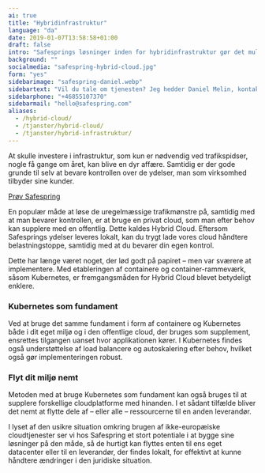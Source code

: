 ```yaml
---
ai: true
title: "Hybridinfrastruktur"
language: "da"
date: 2019-01-07T13:58:58+01:00
draft: false
intro: "Safesprings løsninger inden for hybridinfrastruktur gør det muligt for dig at kombinere kraften i skyen med din egen 'on-prem' eller administreret infrastruktur."
background: ""
socialmedia: "safespring-hybrid-cloud.jpg"
form: "yes"
sidebarimage: "safespring-daniel.webp"
sidebartext: "Vil du tale om tjenesten? Jeg hedder Daniel Melin, kontakt mig endelig, hvis du har spørgsmål."
sidebarphone: "+46855107370"
sidebarmail: "hello@safespring.com"
aliases:
  - /hybrid-cloud/
  - /tjanster/hybrid-cloud/
  - /tjanster/hybrid-infrastruktur/
---
```


<div class="ingress"><p>At skulle investere i infrastruktur, som kun er nødvendig ved trafikspidser, nogle få gange om året, kan blive en dyr affære. Samtidig er der gode grunde til selv at bevare kontrollen over de ydelser, man som virksomhed tilbyder sine kunder.</p></div>

<a href="#testa-safespring" id="text-button">Prøv Safespring</a>

En populær måde at løse de uregelmæssige trafikmønstre på, samtidig med at man bevarer kontrollen, er at bruge en privat cloud, som man efter behov kan supplere med en offentlig. Dette kaldes Hybrid Cloud. Eftersom Safesprings ydelser leveres lokalt, kan du trygt lade vores cloud håndtere belastningstoppe, samtidig med at du bevarer din egen kontrol.

Dette har længe været noget, der lød godt på papiret – men var sværere at implementere. Med etableringen af containere og container-rammeværk, såsom Kubernetes, er fremgangsmåden for Hybrid Cloud blevet betydeligt enklere.

### Kubernetes som fundament

Ved at bruge det samme fundament i form af containere og Kubernetes både i dit eget miljø og i den offentlige cloud, der bruges som supplement, ensrettes tilgangen uanset hvor applikationen kører. I Kubernetes findes også understøttelse af load balancere og autoskalering efter behov, hvilket også gør implementeringen robust.

### Flyt dit miljø nemt

Metoden med at bruge Kubernetes som fundament kan også bruges til at supplere forskellige cloudplatforme med hinanden. I et sådant tilfælde bliver det nemt at flytte dele af – eller alle – ressourcerne til en anden leverandør.

I lyset af den usikre situation omkring brugen af ikke-europæiske cloudtjenester ser vi hos Safespring et stort potentiale i at bygge sine løsninger på den måde, så de hurtigt kan flyttes enten til ens eget datacenter eller til en leverandør, der findes lokalt, for effektivt at kunne håndtere ændringer i den juridiske situation.
